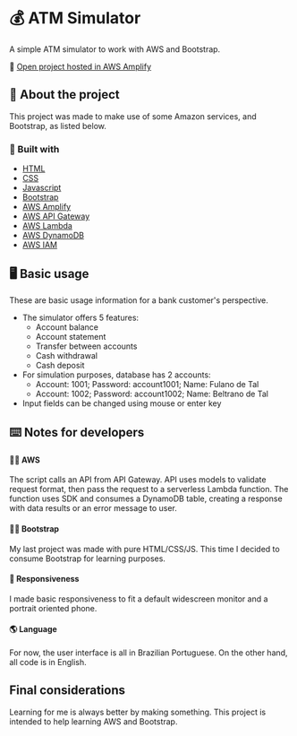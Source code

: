 # :moneybag: ATM Simulator
A simple ATM simulator to work with AWS and Bootstrap.

<!-- PUBLISHED LINK -->
:link: [Open project hosted in AWS Amplify](https://atm.andremr.dev/)

<!-- ABOUT -->
## :page_with_curl:	About the project
This project was made to make use of some Amazon services, and Bootstrap, as listed below.

### :construction:	Built with
* [HTML](https://developer.mozilla.org/en-US/docs/Web/HTML)
* [CSS](https://developer.mozilla.org/en-US/docs/Web/CSS)
* [Javascript](https://developer.mozilla.org/en/JavaScript)
* [Bootstrap](https://getbootstrap.com)
* [AWS Amplify](https://aws.amazon.com/amplify)
* [AWS API Gateway](https://aws.amazon.com/api-gateway)
* [AWS Lambda](https://aws.amazon.com/lambda)
* [AWS DynamoDB](https://aws.amazon.com/dynamodb)
* [AWS IAM](https://aws.amazon.com/iam)

<!-- USAGE -->
## :desktop_computer:	Basic usage
These are basic usage information for a bank customer's perspective.
* The simulator offers 5 features:
  * Account balance
  * Account statement
  * Transfer between accounts
  * Cash withdrawal
  * Cash deposit
* For simulation purposes, database has 2 accounts:
  * Account: 1001; Password: account1001; Name: Fulano de Tal
  * Account: 1002; Password: account1002; Name: Beltrano de Tal
* Input fields can be changed using mouse or enter key

<!-- NOTES FOR DEVELOPERS -->
## :keyboard:	Notes for developers
#### :man_technologist:	AWS
The script calls an API from API Gateway. API uses models to validate request format, then pass the request to a serverless Lambda function. The function uses SDK and consumes a DynamoDB table, creating a response with data results or an error message to user.
#### :man_technologist:	Bootstrap
My last project was made with pure HTML/CSS/JS. This time I decided to consume Bootstrap for learning purposes.
#### :iphone: Responsiveness
I made basic responsiveness to fit a default widescreen monitor and a portrait oriented phone.
#### :earth_americas:	Language
For now, the user interface is all in Brazilian Portuguese. On the other hand, all code is in English.

<!-- FINAL CONSIDERATIONS -->
## Final considerations
Learning for me is always better by making something. This project is intended to help learning AWS and Bootstrap.

